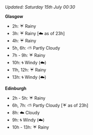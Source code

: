 *Updated: Saturday 15th July 00:30*

**Glasgow**

* 2h: :umbrella: Rainy
* 3h: :umbrella: Rainy [:cloud: as of 23h]
* 4h: :umbrella: Rainy
* 5h, 6h: :partly_sunny: Partly Cloudy
* 7h - 9h: :umbrella: Rainy
* 10h: :cyclone: Windy (:cloud:)
* 11h, 12h: :umbrella: Rainy
* 13h: :cyclone: Windy (:cloud:)

**Edinburgh**

* 2h - 5h: :umbrella: Rainy
* 6h, 7h: :partly_sunny: Partly Cloudy [:umbrella: as of 23h]
* 8h: :cloud: Cloudy
* 9h: :cyclone: Windy (:cloud:)
* 10h - 13h: :umbrella: Rainy
